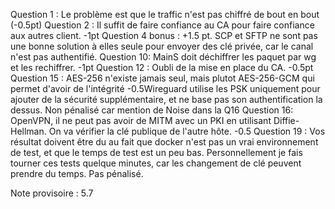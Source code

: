 Question 1 : Le problème est que le traffic n'est pas chiffré de bout en bout (-0.5pt)
Question 2 : Il suffit de faire confiance au CA pour faire confiance aux autres client. -1pt
Question 4 bonus : +1.5 pt. SCP et SFTP ne sont pas une bonne solution à elles seule pour envoyer des clé privée, car le canal n'est pas authentifié. 
Question 10: MainS doit déchiffrer les paquet par wg et les rechiffrer. -1pt
Question 12 : Oubli de la mise en place du CA. -0.5pt
Question 15 : AES-256 n'existe jamais seul, mais plutot AES-256-GCM qui permet d'avoir de l'intégrité -0.5Wireguard utilise les PSK uniquement pour ajouter de la sécurité supplémentaire, et ne base pas son authentification la dessus. Non pénalisé car mention de Noise dans la Q16
Question 16: OpenVPN, il ne peut pas avoir de MITM avec un PKI en utilisant Diffie-Hellman. On va vérifier la clé publique de l'autre hôte. -0.5
Question 19 : Vos résultat doivent être du au fait que docker n'est pas un vrai environnement de test, et que le temps de test est un peu bas. Personnellement je fais tourner ces tests quelque minutes, car les changement de clé peuvent prendre du temps. Pas pénalisé.

Note provisoire : 5.7
